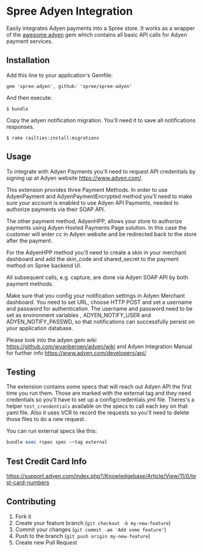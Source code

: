# Spree Adyen Integration

Easily integrates Adyen payments into a Spree store. It works as a wrapper
of the [awesome adyen](https://github.com/wvanbergen/adyen/) gem which contains
all basic API calls for Adyen payment services.

## Installation

Add this line to your application's Gemfile:

    gem 'spree-adyen', github: 'spree/spree-adyen'

And then execute:

    $ bundle

Copy the adyen notification migration. You'll need it to save all notifications
responses.

    $ rake railties:install:migrations

## Usage

To integrate with Adyen Payments you'll need to request API credentials by
signing up at Adyen website https://www.adyen.com/.

This extension provides three Payment Methods. In order to use AdyenPayment and
AdyenPaymentEncrypted method you'll need to make sure your account is enabled to
use Adyen API Payments, needed to authorize payments via their SOAP API.

The other payment method, AdyenHPP, allows your store to authorize payments
using Adyen Hosted Payments Page solution. In this case the customer will enter
cc in Adyen website and be redirected back to the store after the payment.

For the AdyenHPP method you'll need to create a skin in your merchant dashboard
and add the skin_code and shared_secret to the payment method on Spree backend UI.

All subsequent calls, e.g. capture, are done via Adyen SOAP API by both payment
methods.

Make sure that you config your notification settings in Adyen Merchant dashboard.
You need to set URL, choose HTTP POST and set a username and password for
authentication. The username and password need to be set as environment variables
, ADYEN_NOTIFY_USER and ADYEN_NOTIFY_PASSWD, so that notifications can successfully
persist on your application database.

Please look into the adyen gem wiki https://github.com/wvanbergen/adyen/wiki and
Adyen Integration Manual for further info https://www.adyen.com/developers/api/

## Testing

The extension contains some specs that will reach out Adyen API the first time
you run them. Those are marked with the external tag and they need credentials
so you'll have to set up a config/credentials.yml file. Theres's a helper
`test_crendentials` available on the specs to call each key on that yaml file.
Also it uses VCR to record the requests so you'll need to delete those files
to do a new request.

You can run external specs like this:

```ruby
bundle exec rspec spec --tag external
```

## Test Credit Card Info

https://support.adyen.com/index.php?/Knowledgebase/Article/View/11/0/test-card-numbers

## Contributing

1. Fork it
2. Create your feature branch (`git checkout -b my-new-feature`)
3. Commit your changes (`git commit -am 'Add some feature'`)
4. Push to the branch (`git push origin my-new-feature`)
5. Create new Pull Request
